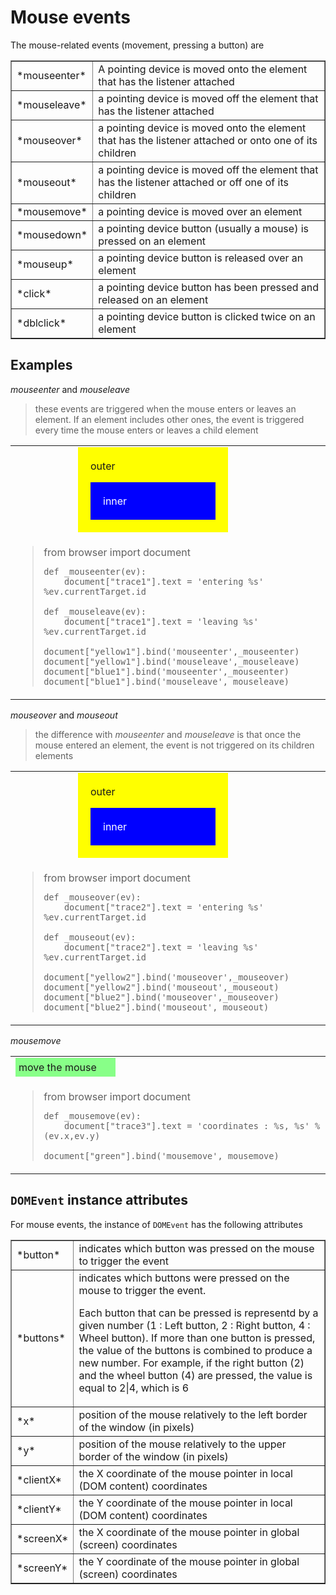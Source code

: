 Mouse events
============

<script type="text/python">
from browser import doc, alert
</script>

The mouse-related events (movement, pressing a button) are

<table cellpadding=3 border=1>
<tr>
<td>*mouseenter*</td>
<td>A pointing device is moved onto the element that has the listener attached</td>
</tr>
<tr><td>*mouseleave*</td><td>a pointing device is moved off the element that has the listener attached</td></tr>

<tr><td>*mouseover*</td><td>a pointing device is moved onto the element that has the listener attached or onto one of its children</td></tr>
<tr><td>*mouseout*</td><td>a pointing device is moved off the element that has the listener attached or off one of its children</td></tr>

<tr><td>*mousemove*</td><td>a pointing device is moved over an element</td></tr>

<tr><td>*mousedown*</td><td>a pointing device button (usually a mouse) is pressed on an element</td></tr>
<tr><td>*mouseup*</td><td>a pointing device button is released over an element</td></tr>

<tr><td>*click*</td><td>a pointing device button has been pressed and released on an element</td></tr>
<tr><td>*dblclick*</td><td>a pointing device button is clicked twice on an element</td></tr>

</table>

Examples
--------

*mouseenter* and *mouseleave*

> these events are triggered when the mouse enters or leaves an element. If an element includes other ones, the event is triggered every time the mouse enters or leaves a child element

<table>
<tr>
<td>
<div id="yellow1" style="background-color:yellow;width:200px;padding:20px;margin-left:100px;">outer<p>
<div id="blue1" style="background-color:blue;color:white;padding:20px;">inner</div>
</td>
<td><div id="trace1">&nbsp;</div></td>
</tr>
<tr>
<td colspan=2>
<blockquote>
<div id="enter_leave">
    from browser import document

    def _mouseenter(ev):
        document["trace1"].text = 'entering %s' %ev.currentTarget.id
    
    def _mouseleave(ev):
        document["trace1"].text = 'leaving %s' %ev.currentTarget.id
    
    document["yellow1"].bind('mouseenter',_mouseenter)
    document["yellow1"].bind('mouseleave',_mouseleave)
    document["blue1"].bind('mouseenter',_mouseenter)
    document["blue1"].bind('mouseleave',_mouseleave)
</div>
</blockquote>
</td>
</tr>
</table>

<script type="text/python">
exec(doc["enter_leave"].text)
</script>

*mouseover* and *mouseout*

> the difference with *mouseenter* and *mouseleave* is that once the mouse entered an element, the event is not triggered on its children elements

<table>
<tr>
<td>
<div id="yellow2" style="background-color:yellow;width:200px;padding:20px;margin-left:100px;">outer<p>
<div id="blue2" style="background-color:blue;color:white;padding:20px;">inner</div>
</td>
<td>
<div id="trace2">&nbsp;</div>
</td>
</tr>
<tr>
<td colspan=2>
<blockquote>
<div id="over_out">
    from browser import document

    def _mouseover(ev):
        document["trace2"].text = 'entering %s' %ev.currentTarget.id
    
    def _mouseout(ev):
        document["trace2"].text = 'leaving %s' %ev.currentTarget.id
    
    document["yellow2"].bind('mouseover',_mouseover)
    document["yellow2"].bind('mouseout',_mouseout)
    document["blue2"].bind('mouseover',_mouseover)
    document["blue2"].bind('mouseout',_mouseout)

</div>
</blockquote>
</td>
</tr>
</table>

<script type="text/python">
exec(doc["over_out"].text)
</script>

*mousemove*

<table>
<tr><td>
<div id="green" style="padding:5px;background-color:#8F8;width:150px;">move the mouse</div>
</td>
<td><div id="trace3">&nbsp;</div></td>
</tr>
<tr>
<td colspan=2>
<blockquote>
<div id="move">
    from browser import document
    
    def _mousemove(ev):
        document["trace3"].text = 'coordinates : %s, %s' %(ev.x,ev.y)
    
    document["green"].bind('mousemove',_mousemove)
</div>
</blockquote>
</td>
</tr>
</table>

<script type="text/python">
exec(document["move"].text)
</script>

`DOMEvent` instance attributes
------------------------------

For mouse events, the instance of `DOMEvent` has the following attributes

<table cellpadding=3 border=1>
<tr><td>*button*</td><td>indicates which button was pressed on the mouse to trigger the event</td></tr>
<tr><td>*buttons*</td><td>indicates which buttons were pressed on the mouse to trigger the event.

Each button that can be pressed is representd by a given number (1  : Left button, 2  : Right button, 4  : Wheel button). If more than one button is pressed, the value of the buttons is combined to produce a new number. For example, if the right button (2) and the wheel button (4) are pressed, the value is equal to 2|4, which is 6</td></tr>

<tr><td>*x*</td><td>position of the mouse relatively to the left border of the window (in pixels)</td></tr>
<tr><td>*y*</td><td>position of the mouse relatively to the upper border of the window (in pixels)</td></tr>

<tr><td>*clientX*</td><td>the X coordinate of the mouse pointer in local (DOM content) coordinates</td></tr>
<tr><td>*clientY*</td><td>the Y coordinate of the mouse pointer in local (DOM content) coordinates</td></tr>

<tr><td>*screenX*</td><td>the X coordinate of the mouse pointer in global (screen) coordinates</td></tr>
<tr><td>*screenY*</td><td>the Y coordinate of the mouse pointer in global (screen) coordinates</td></tr>

</table>

